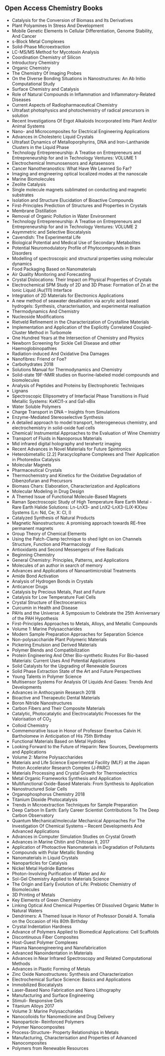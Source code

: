 <h2> Open Access Chemistry Books </h2>



<ul>

                             

 <li><a target="_blank" href="https://github.com/manjunath5496/Open-Access-Chemistry-Books/blob/master/chem(1).pdf" style="text-decoration:none;">Catalysis for the Conversion of Biomass and Its Derivatives</a></li>

 <li><a target="_blank" href="https://github.com/manjunath5496/Open-Access-Chemistry-Books/blob/master/chem(2).pdf" style="text-decoration:none;">Plant Polyamines In Stress
And Development</a></li>

<li><a target="_blank" href="https://github.com/manjunath5496/Open-Access-Chemistry-Books/blob/master/chem(3).pdf" style="text-decoration:none;">Mobile Genetic Elements In Cellular Differentiation, Genome Stability, And Cancer</a></li>
 <li><a target="_blank" href="https://github.com/manjunath5496/Open-Access-Chemistry-Books/blob/master/chem(4).pdf" style="text-decoration:none;">s-Block Metal
Complexes</a></li>                              
<li><a target="_blank" href="https://github.com/manjunath5496/Open-Access-Chemistry-Books/blob/master/chem(5).pdf" style="text-decoration:none;">Solid-Phase
Microextraction</a></li>
<li><a target="_blank" href="https://github.com/manjunath5496/Open-Access-Chemistry-Books/blob/master/chem(6).pdf" style="text-decoration:none;">LC-MS/MS Method
for Mycotoxin Analysis</a></li>
 <li><a target="_blank" href="https://github.com/manjunath5496/Open-Access-Chemistry-Books/blob/master/chem(7).pdf" style="text-decoration:none;">Coordination
Chemistry of Silicon</a></li>

 <li><a target="_blank" href="https://github.com/manjunath5496/Open-Access-Chemistry-Books/blob/master/chem(8).pdf" style="text-decoration:none;"> Introductory Chemistry</a></li>
   <li><a target="_blank" href="https://github.com/manjunath5496/Open-Access-Chemistry-Books/blob/master/chem(9).pdf" style="text-decoration:none;">Organic Chemistry</a></li>
  
   
 <li><a target="_blank" href="https://github.com/manjunath5496/Open-Access-Chemistry-Books/blob/master/chem(10).pdf" style="text-decoration:none;">The Chemistry Of Imaging Probes</a></li>                              
<li><a target="_blank" href="https://github.com/manjunath5496/Open-Access-Chemistry-Books/blob/master/chem(11).pdf" style="text-decoration:none;">On the Diverse Bonding Situations in Nanostructures: An Ab Initio Computational Study</a></li>
<li><a target="_blank" href="https://github.com/manjunath5496/Open-Access-Chemistry-Books/blob/master/chem(12).pdf" style="text-decoration:none;">Surface
Chemistry and Catalysis</a></li>
<li><a target="_blank" href="https://github.com/manjunath5496/Open-Access-Chemistry-Books/blob/master/chem(13).pdf" style="text-decoration:none;">Role of Natural
Compounds in Inflammation and Inflammatory-Related Diseases</a></li>

<li><a target="_blank" href="https://github.com/manjunath5496/Open-Access-Chemistry-Books/blob/master/chem(14).pdf" style="text-decoration:none;">Current Aspects of
Radiopharmaceutical Chemistry</a></li>
                              
<li><a target="_blank" href="https://github.com/manjunath5496/Open-Access-Chemistry-Books/blob/master/chem(15).pdf" style="text-decoration:none;">Ultrafast photophysics and photochemistry of radical precursors in solution</a></li>

<li><a target="_blank" href="https://github.com/manjunath5496/Open-Access-Chemistry-Books/blob/master/chem(16).pdf" style="text-decoration:none;">Recent Investigations
Of Ergot Alkaloids Incorporated Into Plant And/or Animal Systems</a></li>

  <li><a target="_blank" href="https://github.com/manjunath5496/Open-Access-Chemistry-Books/blob/master/chem(17).pdf" style="text-decoration:none;">Nano- and
Microcomposites for Electrical Engineering Applications</a></li>   
  
<li><a target="_blank" href="https://github.com/manjunath5496/Open-Access-Chemistry-Books/blob/master/chem(18).pdf" style="text-decoration:none;">Advances in
Cholesteric Liquid Crystals</a></li> 

  
<li><a target="_blank" href="https://github.com/manjunath5496/Open-Access-Chemistry-Books/blob/master/chem(19).pdf" style="text-decoration:none;">Ultrafast Dynamics of Metalloporphyrins, DNA and Iron-Lanthanide Clusters in the Liquid Phase</a></li> 

<li><a target="_blank" href="https://github.com/manjunath5496/Open-Access-Chemistry-Books/blob/master/chem(20).pdf" style="text-decoration:none;">Technology Entrepreneurship: 
A Treatise on Entrepreneurs and Entrepreneurship for and in Technology Ventures: VOLUME 1 </a></li>

<li><a target="_blank" href="https://github.com/manjunath5496/Open-Access-Chemistry-Books/blob/master/chem(21).pdf" style="text-decoration:none;">Electrochemical
Immunosensors and Aptasensors</a></li>
<li><a target="_blank" href="https://github.com/manjunath5496/Open-Access-Chemistry-Books/blob/master/chem(22).pdf" style="text-decoration:none;">Cancer Nanotheranostics:
What Have We Learned So Far?</a></li> 
 <li><a target="_blank" href="https://github.com/manjunath5496/Open-Access-Chemistry-Books/blob/master/chem(23).pdf" style="text-decoration:none;">Imaging and engineering optical localized modes at the nanoscale</a></li> 
 

   <li><a target="_blank" href="https://github.com/manjunath5496/Open-Access-Chemistry-Books/blob/master/chem(24).pdf" style="text-decoration:none;">Marine Biomolecules</a></li>
 
   <li><a target="_blank" href="https://github.com/manjunath5496/Open-Access-Chemistry-Books/blob/master/chem(25).pdf" style="text-decoration:none;">Zeolite Catalysis</a></li>                              
 <li><a target="_blank" href="https://github.com/manjunath5496/Open-Access-Chemistry-Books/blob/master/chem(26).pdf" style="text-decoration:none;">Single molecule magnets sublimated on conducting and magnetic substrates</a></li>
 <li><a target="_blank" href="https://github.com/manjunath5496/Open-Access-Chemistry-Books/blob/master/chem(27).pdf" style="text-decoration:none;">Isolation and Structure Elucidation of Bioactive Compounds</a></li>
   
 
   <li><a target="_blank" href="https://github.com/manjunath5496/Open-Access-Chemistry-Books/blob/master/chem(28).pdf" style="text-decoration:none;">First-Principles
Prediction of Structures and Properties in Crystals</a></li>
 
   <li><a target="_blank" href="https://github.com/manjunath5496/Open-Access-Chemistry-Books/blob/master/chem(29).pdf" style="text-decoration:none;">Membrane
Distillation </a></li>                              

  <li><a target="_blank" href="https://github.com/manjunath5496/Open-Access-Chemistry-Books/blob/master/chem(30).pdf" style="text-decoration:none;">Removal of Organic
Pollution in Water Environment</a></li>
 
   <li><a target="_blank" href="https://github.com/manjunath5496/Open-Access-Chemistry-Books/blob/master/chem(31).pdf" style="text-decoration:none;">Technology Entrepreneurship: A Treatise on Entrepreneurs and Entrepreneurship for and in Technology Ventures: VOLUME 2</a></li> 
    <li><a target="_blank" href="https://github.com/manjunath5496/Open-Access-Chemistry-Books/blob/master/chem(32).pdf" style="text-decoration:none;">Asymmetric
and Selective Biocatalysis</a></li> 

   <li><a target="_blank" href="https://github.com/manjunath5496/Open-Access-Chemistry-Books/blob/master/chem(33).pdf" style="text-decoration:none;">Cavendish: The Experimental Life</a></li>                              

  <li><a target="_blank" href="https://github.com/manjunath5496/Open-Access-Chemistry-Books/blob/master/chem(34).pdf" style="text-decoration:none;">Biological Potential
and Medical Use of Secondary Metabolites</a></li> 
 
  <li><a target="_blank" href="https://github.com/manjunath5496/Open-Access-Chemistry-Books/blob/master/chem(35).pdf" style="text-decoration:none;">Potential
Neuromodulatory Profile of Phytocompounds in Brain Disorders</a></li> 

  <li><a target="_blank" href="https://github.com/manjunath5496/Open-Access-Chemistry-Books/blob/master/chem(36).pdf" style="text-decoration:none;">Modelling of spectroscopic and structural properties using molecular dynamics</a></li> 
 
<li><a target="_blank" href="https://github.com/manjunath5496/Open-Access-Chemistry-Books/blob/master/chem(37).pdf" style="text-decoration:none;">Food Packaging
Based on Nanomaterials</a></li>
 <li><a target="_blank" href="https://github.com/manjunath5496/Open-Access-Chemistry-Books/blob/master/chem(38).pdf" style="text-decoration:none;">Air Quality
Monitoring and Forecasting</a></li>
<li><a target="_blank" href="https://github.com/manjunath5496/Open-Access-Chemistry-Books/blob/master/chem(39).pdf" style="text-decoration:none;">Crystal
Dislocations: Their Impact on Physical Properties of Crystals</a></li>
 <li><a target="_blank" href="https://github.com/manjunath5496/Open-Access-Chemistry-Books/blob/master/chem(40).pdf" style="text-decoration:none;">Electrochemical SPM Study of 2D and 3D Phase: Formation of Zn at the Ionic Liquid /Au(111) Interface</a></li>                              
<li><a target="_blank" href="https://github.com/manjunath5496/Open-Access-Chemistry-Books/blob/master/chem(41).pdf" style="text-decoration:none;">Integration of
2D Materials for Electronics Applications</a></li>
<li><a target="_blank" href="https://github.com/manjunath5496/Open-Access-Chemistry-Books/blob/master/chem(42).pdf" style="text-decoration:none;">A new method of seawater desalination via acrylic acid based hydrogels: Synthesis, characterisation, and experimental realisation</a></li>
 
  <li><a target="_blank" href="https://github.com/manjunath5496/Open-Access-Chemistry-Books/blob/master/chem(43).pdf" style="text-decoration:none;">Thermodynamics
And Chemistry</a></li>
 <li><a target="_blank" href="https://github.com/manjunath5496/Open-Access-Chemistry-Books/blob/master/chem(44).pdf" style="text-decoration:none;">Nucleoside
Modifications</a></li>
   <li><a target="_blank" href="https://github.com/manjunath5496/Open-Access-Chemistry-Books/blob/master/chem(45).pdf" style="text-decoration:none;">Rietveld
Refinement in the Characterization of Crystalline Materials</a></li>  
   
<li><a target="_blank" href="https://github.com/manjunath5496/Open-Access-Chemistry-Books/blob/master/chem(46).pdf" style="text-decoration:none;">Implementation and Application of the Explicitly Correlated Coupled-Cluster Method in Turbomole</a></li> 
                             
<li><a target="_blank" href="https://github.com/manjunath5496/Open-Access-Chemistry-Books/blob/master/chem(47).pdf" style="text-decoration:none;">One Hundred Years at the Intersection of Chemistry and Physics</a></li>
<li><a target="_blank" href="https://github.com/manjunath5496/Open-Access-Chemistry-Books/blob/master/chem(48).pdf" style="text-decoration:none;">Newborn Screening
for Sickle Cell Disease and other Haemoglobinopathies</a></li>

<li><a target="_blank" href="https://github.com/manjunath5496/Open-Access-Chemistry-Books/blob/master/chem(49).pdf" style="text-decoration:none;">Radiation-induced
And Oxidative Dna Damages</a></li>
                              
<li><a target="_blank" href="https://github.com/manjunath5496/Open-Access-Chemistry-Books/blob/master/chem(50).pdf" style="text-decoration:none;">Nanofibres:
Friend or Foe?</a></li>
<li><a target="_blank" href="https://github.com/manjunath5496/Open-Access-Chemistry-Books/blob/master/chem(51).pdf" style="text-decoration:none;">Carbohydrates
2018</a></li>
<li><a target="_blank" href="https://github.com/manjunath5496/Open-Access-Chemistry-Books/blob/master/chem(52).pdf" style="text-decoration:none;">Solutions Manual for
Thermodynamics and Chemistry</a></li>

<li><a target="_blank" href="https://github.com/manjunath5496/Open-Access-Chemistry-Books/blob/master/chem(53).pdf" style="text-decoration:none;">Solid-state 19F-NMR studies on fluorine-labeled model compounds and biomolecules</a></li>
 
<li><a target="_blank" href="https://github.com/manjunath5496/Open-Access-Chemistry-Books/blob/master/chem(54).pdf" style="text-decoration:none;">Analysis of
Peptides and Proteins by Electrophoretic Techniques </a></li>

<li><a target="_blank" href="https://github.com/manjunath5496/Open-Access-Chemistry-Books/blob/master/chem(55).pdf" style="text-decoration:none;">Lignans</a></li>
 
  <li><a target="_blank" href="https://github.com/manjunath5496/Open-Access-Chemistry-Books/blob/master/chem(56).pdf" style="text-decoration:none;">Spectroscopic Ellipsometry of Interfacial Phase Transitions in Fluid Metallic Systems: KxKCl1-x and Ga1-xBix </a></li>                              

  <li><a target="_blank" href="https://github.com/manjunath5496/Open-Access-Chemistry-Books/blob/master/chem(57).pdf" style="text-decoration:none;">Water Soluble
Polymers</a></li>
 
   <li><a target="_blank" href="https://github.com/manjunath5496/Open-Access-Chemistry-Books/blob/master/chem(58).pdf" style="text-decoration:none;">Charge Transport in DNA – Insights from Simulations</a></li>
    <li><a target="_blank" href="https://github.com/manjunath5496/Open-Access-Chemistry-Books/blob/master/chem(59).pdf" style="text-decoration:none;">Enzyme-Mediated
Stereoselective Synthesis</a></li>
 
  <li><a target="_blank" href="https://github.com/manjunath5496/Open-Access-Chemistry-Books/blob/master/chem(60).pdf" style="text-decoration:none;">A detailed approach to model transport, heterogeneous chemistry, and electrochemistry in solid-oxide fuel cells </a></li>
 
   <li><a target="_blank" href="https://github.com/manjunath5496/Open-Access-Chemistry-Books/blob/master/chem(61).pdf" style="text-decoration:none;"> Chemical/
Instrumental Approaches to the Evaluation of Wine Chemistry</a></li>
 
   <li><a target="_blank" href="https://github.com/manjunath5496/Open-Access-Chemistry-Books/blob/master/chem(62).pdf" style="text-decoration:none;">Transport
of Fluids in Nanoporous Materials</a></li>
 
   <li><a target="_blank" href="https://github.com/manjunath5496/Open-Access-Chemistry-Books/blob/master/chem(63).pdf" style="text-decoration:none;">Mid infrared digital holography and terahertz imaging</a></li>                              

  <li><a target="_blank" href="https://github.com/manjunath5496/Open-Access-Chemistry-Books/blob/master/chem(64).pdf" style="text-decoration:none;">Recent Advances
in Novel Materials for Future Spintronics</a></li>
 
   <li><a target="_blank" href="https://github.com/manjunath5496/Open-Access-Chemistry-Books/blob/master/chem(65).pdf" style="text-decoration:none;">Heterobimetallic [2.2] Paracyclophane Complexes and Their Application in Photoredox Catalysis </a></li> 

   <li><a target="_blank" href="https://github.com/manjunath5496/Open-Access-Chemistry-Books/blob/master/chem(66).pdf" style="text-decoration:none;">Molecular Magnets</a></li> 
 
   <li><a target="_blank" href="https://github.com/manjunath5496/Open-Access-Chemistry-Books/blob/master/chem(67).pdf" style="text-decoration:none;">Pharmaceutical
Crystals</a></li>                              

  <li><a target="_blank" href="https://github.com/manjunath5496/Open-Access-Chemistry-Books/blob/master/chem(68).pdf" style="text-decoration:none;">Thermochemistry and Kinetics for the Oxidative Degradation of Dibenzofuran and Precursors</a></li> 
 
  
   <li><a target="_blank" href="https://github.com/manjunath5496/Open-Access-Chemistry-Books/blob/master/chem(69).pdf" style="text-decoration:none;">Biomass Chars:
Elaboration, Characterization and Applications</a></li>                              

  <li><a target="_blank" href="https://github.com/manjunath5496/Open-Access-Chemistry-Books/blob/master/chem(70).pdf" style="text-decoration:none;">Molecular
Modeling in Drug Design</a></li> 
  
 
 <li><a target="_blank" href="https://github.com/manjunath5496/Open-Access-Chemistry-Books/blob/master/chem(71).pdf" style="text-decoration:none;">A Themed Issue
of Functional Molecule-Based Magnets</a></li>
 
 <li><a target="_blank" href="https://github.com/manjunath5496/Open-Access-Chemistry-Books/blob/master/chem(72).pdf" style="text-decoration:none;">Raman Spectroscopic Study of High Temperature Rare Earth Metal - Rare Earth Halide Solutions: Ln-LnX3- and LnX2-LnX3-(LiX-KX)eu Systems (Ln: Nd, Ce; X: Cl, I)</a></li> 
 
 
 <li><a target="_blank" href="https://github.com/manjunath5496/Open-Access-Chemistry-Books/blob/master/chem(73).pdf" style="text-decoration:none;">Catalyzed
Synthesis of Natural Products</a></li>
  <li><a target="_blank" href="https://github.com/manjunath5496/Open-Access-Chemistry-Books/blob/master/chem(74).pdf" style="text-decoration:none;">Magnetic Nanostructures:
A promising approach towards RE-free permanent magnets</a></li>
    <li><a target="_blank" href="https://github.com/manjunath5496/Open-Access-Chemistry-Books/blob/master/chem(75).pdf" style="text-decoration:none;">Group Theory of Chemical Elements</a></li>                        
<li><a target="_blank" href="https://github.com/manjunath5496/Open-Access-Chemistry-Books/blob/master/chem(76).pdf" style="text-decoration:none;">Using the Patch-Clamp technique to shed light on ion Channels Structure, Function and Pharmacology</a></li>

 <li><a target="_blank" href="https://github.com/manjunath5496/Open-Access-Chemistry-Books/blob/master/chem(77).pdf" style="text-decoration:none;">Antioxidants
and Second Messengers of Free Radicals</a></li> 
 
 
 <li><a target="_blank" href="https://github.com/manjunath5496/Open-Access-Chemistry-Books/blob/master/chem(78).pdf" style="text-decoration:none;">Beginning Chemistry</a></li>
  <li><a target="_blank" href="https://github.com/manjunath5496/Open-Access-Chemistry-Books/blob/master/chem(79).pdf" style="text-decoration:none;">General Chemistry: Principles, Patterns, and Applications</a></li>


 <li><a target="_blank" href="https://github.com/manjunath5496/Open-Access-Chemistry-Books/blob/master/chem(80).pdf" style="text-decoration:none;">Molecules of an author
in search of memory</a></li> 
 
 
 <li><a target="_blank" href="https://github.com/manjunath5496/Open-Access-Chemistry-Books/blob/master/chem(81).pdf" style="text-decoration:none;">Advances
and Applications of Nanoantimicrobial Treatments</a></li>
  <li><a target="_blank" href="https://github.com/manjunath5496/Open-Access-Chemistry-Books/blob/master/chem(82).pdf" style="text-decoration:none;">Amide Bond
Activation</a></li>

 <li><a target="_blank" href="https://github.com/manjunath5496/Open-Access-Chemistry-Books/blob/master/chem(83).pdf" style="text-decoration:none;">Analysis of
Hydrogen Bonds in Crystals</a></li>
  <li><a target="_blank" href="https://github.com/manjunath5496/Open-Access-Chemistry-Books/blob/master/chem(84).pdf" style="text-decoration:none;">Anticancer Drugs</a></li>

 <li><a target="_blank" href="https://github.com/manjunath5496/Open-Access-Chemistry-Books/blob/master/chem(85).pdf" style="text-decoration:none;">Catalysis by
Precious Metals, Past and Future</a></li>
  <li><a target="_blank" href="https://github.com/manjunath5496/Open-Access-Chemistry-Books/blob/master/chem(86).pdf" style="text-decoration:none;">Catalysis for
Low Temperature Fuel Cells</a></li>

 <li><a target="_blank" href="https://github.com/manjunath5496/Open-Access-Chemistry-Books/blob/master/chem(87).pdf" style="text-decoration:none;">Crystal
Structure of Electroceramics</a></li>
  <li><a target="_blank" href="https://github.com/manjunath5496/Open-Access-Chemistry-Books/blob/master/chem(88).pdf" style="text-decoration:none;">Curcumin in
Health and Disease</a></li>
  <li><a target="_blank" href="https://github.com/manjunath5496/Open-Access-Chemistry-Books/blob/master/chem(89).pdf" style="text-decoration:none;">PAHs and the Universe: A Symposium to Celebrate the 25th Anniversary of the PAH Hypothesis</a></li>
  
  
  <li><a target="_blank" href="https://github.com/manjunath5496/Open-Access-Chemistry-Books/blob/master/chem(90).pdf" style="text-decoration:none;"> First-Principles
Approaches to Metals, Alloys, and Metallic Compounds</a></li>
  <li><a target="_blank" href="https://github.com/manjunath5496/Open-Access-Chemistry-Books/blob/master/chem(91).pdf" style="text-decoration:none;">Volume 1: 
Marine Polysaccharides</a></li>

 <li><a target="_blank" href="https://github.com/manjunath5496/Open-Access-Chemistry-Books/blob/master/chem(92).pdf" style="text-decoration:none;">Modern Sample
Preparation Approaches for Separation Science</a></li>
  <li><a target="_blank" href="https://github.com/manjunath5496/Open-Access-Chemistry-Books/blob/master/chem(93).pdf" style="text-decoration:none;">Non-polysaccharide Plant
Polymeric Materials</a></li>
  <li><a target="_blank" href="https://github.com/manjunath5496/Open-Access-Chemistry-Books/blob/master/chem(94).pdf" style="text-decoration:none;">Pickering
Emulsion and Derived Materials</a></li> 
  
   <li><a target="_blank" href="https://github.com/manjunath5496/Open-Access-Chemistry-Books/blob/master/chem(95).pdf" style="text-decoration:none;">Polymer
Blends and Compatibilization</a></li>  
  
<li><a target="_blank" href="https://github.com/manjunath5496/Open-Access-Chemistry-Books/blob/master/chem(96).pdf" style="text-decoration:none;">Protein Engineering And
Other Bio-synthetic Routes For Bio-based Materials: Current Uses And Potential Applications</a></li> 
  
  
<li><a target="_blank" href="https://github.com/manjunath5496/Open-Access-Chemistry-Books/blob/master/chem(97).pdf" style="text-decoration:none;">Solid Catalysts
for the Upgrading of Renewable Sources</a></li>


 <li><a target="_blank" href="https://github.com/manjunath5496/Open-Access-Chemistry-Books/blob/master/chem(98).pdf" style="text-decoration:none;">Solid Phase Extraction
State of the Art and Future Perspectives</a></li> 
  
   <li><a target="_blank" href="https://github.com/manjunath5496/Open-Access-Chemistry-Books/blob/master/chem(99).pdf" style="text-decoration:none;">Young Talents in
Polymer Science</a></li>  
  
<li><a target="_blank" href="https://github.com/manjunath5496/Open-Access-Chemistry-Books/blob/master/chem(100).pdf" style="text-decoration:none;">Multisensor Systems
For Analysis Of Liquids And Gases: Trends And Developments</a></li>  
  
 <li><a target="_blank" href="https://github.com/manjunath5496/Open-Access-Chemistry-Books/blob/master/chem(101).pdf" style="text-decoration:none;">Advances in
Anthocyanin Research 2018</a></li> 
  
   <li><a target="_blank" href="https://github.com/manjunath5496/Open-Access-Chemistry-Books/blob/master/chem(102).pdf" style="text-decoration:none;">Bioactive and
Therapeutic Dental Materials</a></li> 
  
   
 <li><a target="_blank" href="https://github.com/manjunath5496/Open-Access-Chemistry-Books/blob/master/chem(103).pdf" style="text-decoration:none;">Boron Nitride
Nanostructures</a></li> 
  
   <li><a target="_blank" href="https://github.com/manjunath5496/Open-Access-Chemistry-Books/blob/master/chem(104).pdf" style="text-decoration:none;">Carbon Fibers and
Their Composite Materials</a></li>  
   
 <li><a target="_blank" href="https://github.com/manjunath5496/Open-Access-Chemistry-Books/blob/master/chem(105).pdf" style="text-decoration:none;">Catalytic,
  Photocatalytic and Electrocatalytic Processes for the Valorisation of CO<sub>2</sub></a></li> 
 
<li><a target="_blank" href="https://github.com/manjunath5496/Open-Access-Chemistry-Books/blob/master/chem(106).pdf" style="text-decoration:none;">Colloid Chemistry</a></li> 
  
   <li><a target="_blank" href="https://github.com/manjunath5496/Open-Access-Chemistry-Books/blob/master/chem(107).pdf" style="text-decoration:none;">Commemorative
Issue in Honor of Professor Emeritus Calvin H. Bartholomew in Anticipation of His 75th Birthday</a></li> 
  
   
 <li><a target="_blank" href="https://github.com/manjunath5496/Open-Access-Chemistry-Books/blob/master/chem(108).pdf" style="text-decoration:none;">Functional
Materials Based on Metal Hydrides</a></li> 
  
   <li><a target="_blank" href="https://github.com/manjunath5496/Open-Access-Chemistry-Books/blob/master/chem(109).pdf" style="text-decoration:none;">Looking Forward
to the Future of Heparin: New Sources, Developments and Applications</a></li>  
   
 <li><a target="_blank" href="https://github.com/manjunath5496/Open-Access-Chemistry-Books/blob/master/chem(110).pdf" style="text-decoration:none;">Volume 2: 
Marine Polysaccharides</a></li>  
   
<li><a target="_blank" href="https://github.com/manjunath5496/Open-Access-Chemistry-Books/blob/master/chem(111).pdf" style="text-decoration:none;">Materials and
Life Science Experimental Facility (MLF) at the Japan Proton Accelerator Research Complex (J‑PARC)</a></li> 
  
   
 <li><a target="_blank" href="https://github.com/manjunath5496/Open-Access-Chemistry-Books/blob/master/chem(112).pdf" style="text-decoration:none;">Materials
Processing and Crystal Growth for Thermoelectrics</a></li> 
  
   <li><a target="_blank" href="https://github.com/manjunath5496/Open-Access-Chemistry-Books/blob/master/chem(113).pdf" style="text-decoration:none;">Metal Organic
Frameworks Synthesis and Application</a></li>  
   
<li><a target="_blank" href="https://github.com/manjunath5496/Open-Access-Chemistry-Books/blob/master/chem(114).pdf" style="text-decoration:none;">Multifunctional
Oxide-Based Materials: From Synthesis to Application</a></li>
 <li><a target="_blank" href="https://github.com/manjunath5496/Open-Access-Chemistry-Books/blob/master/chem(115).pdf" style="text-decoration:none;">Nanostructured
Solar Cells</a></li>  
   
 <li><a target="_blank" href="https://github.com/manjunath5496/Open-Access-Chemistry-Books/blob/master/chem(116).pdf" style="text-decoration:none;">Organophosphorus
Chemistry 2018</a></li>   
   
   <li><a target="_blank" href="https://github.com/manjunath5496/Open-Access-Chemistry-Books/blob/master/chem(117).pdf" style="text-decoration:none;">Titanium Dioxide
Photocatalysis</a></li>  
   
 <li><a target="_blank" href="https://github.com/manjunath5496/Open-Access-Chemistry-Books/blob/master/chem(118).pdf" style="text-decoration:none;">Trends in
Microextraction Techniques for Sample Preparation</a></li>  
   
  <li><a target="_blank" href="https://github.com/manjunath5496/Open-Access-Chemistry-Books/blob/master/chem(119).pdf" style="text-decoration:none;">Deep Carbon In Earth:
Early Career Scientist Contributions To The Deep Carbon Observatory</a></li> 
  
   <li><a target="_blank" href="https://github.com/manjunath5496/Open-Access-Chemistry-Books/blob/master/chem(120).pdf" style="text-decoration:none;">Quantum Mechanical/molecular Mechanical Approaches For The Investigation Of Chemical Systems – Recent Developments And Advanced Applications</a></li>  
   
 <li><a target="_blank" href="https://github.com/manjunath5496/Open-Access-Chemistry-Books/blob/master/chem(121).pdf" style="text-decoration:none;">Advances
in Computer Simulation Studies on Crystal Growth</a></li>   
   
   <li><a target="_blank" href="https://github.com/manjunath5496/Open-Access-Chemistry-Books/blob/master/chem(122).pdf" style="text-decoration:none;">Advances in
Marine Chitin and Chitosan II, 2017</a></li>  
     
<li><a target="_blank" href="https://github.com/manjunath5496/Open-Access-Chemistry-Books/blob/master/chem(123).pdf" style="text-decoration:none;">Application of
Photoactive Nanomaterials in Degradation of Pollutants</a></li>  
   
 <li><a target="_blank" href="https://github.com/manjunath5496/Open-Access-Chemistry-Books/blob/master/chem(124).pdf" style="text-decoration:none;">Compounds
with Polar Metallic Bonding</a></li>   
   
   <li><a target="_blank" href="https://github.com/manjunath5496/Open-Access-Chemistry-Books/blob/master/chem(125).pdf" style="text-decoration:none;">Nanomaterials in
Liquid Crystals</a></li>   
   
   <li><a target="_blank" href="https://github.com/manjunath5496/Open-Access-Chemistry-Books/blob/master/chem(126).pdf" style="text-decoration:none;">
Nanoparticles for Catalysis</a></li> 
   
<li><a target="_blank" href="https://github.com/manjunath5496/Open-Access-Chemistry-Books/blob/master/chem(127).pdf" style="text-decoration:none;">Nickel Metal
Hydride Batteries</a></li>  
   
 <li><a target="_blank" href="https://github.com/manjunath5496/Open-Access-Chemistry-Books/blob/master/chem(128).pdf" style="text-decoration:none;">Photon-Involving
Purification of Water and Air </a></li>   
   
   <li><a target="_blank" href="https://github.com/manjunath5496/Open-Access-Chemistry-Books/blob/master/chem(129).pdf" style="text-decoration:none;">Sol-Gel Chemistry
Applied to Materials Science</a></li>   
   
   <li><a target="_blank" href="https://github.com/manjunath5496/Open-Access-Chemistry-Books/blob/master/chem(130).pdf" style="text-decoration:none;">The Origin and
Early Evolution of Life: Prebiotic Chemistry of Biomolecules </a></li>    
   
<li><a target="_blank" href="https://github.com/manjunath5496/Open-Access-Chemistry-Books/blob/master/chem(131).pdf" style="text-decoration:none;">3D Printing
of Metals</a></li>   
   
   <li><a target="_blank" href="https://github.com/manjunath5496/Open-Access-Chemistry-Books/blob/master/chem(132).pdf" style="text-decoration:none;">Key Elements of Green Chemistry</a></li>   
   
 <li><a target="_blank" href="https://github.com/manjunath5496/Open-Access-Chemistry-Books/blob/master/chem(133).pdf" style="text-decoration:none;">Linking Optical And
Chemical Properties Of Dissolved Organic Matter In Natural Waters</a></li>     
   
 
 <li><a target="_blank" href="https://github.com/manjunath5496/Open-Access-Chemistry-Books/blob/master/chem(134).pdf" style="text-decoration:none;">Dendrimers: A Themed Issue in Honor of Professor Donald A. Tomalia on the Occasion of His 80th Birthday</a></li>

 <li><a target="_blank" href="https://github.com/manjunath5496/Open-Access-Chemistry-Books/blob/master/chem(135).pdf" style="text-decoration:none;">Crystal
Indentation Hardness</a></li>

<li><a target="_blank" href="https://github.com/manjunath5496/Open-Access-Chemistry-Books/blob/master/chem(136).pdf" style="text-decoration:none;">Advance of
Polymers Applied to Biomedical Applications: Cell Scaffolds</a></li>
 <li><a target="_blank" href="https://github.com/manjunath5496/Open-Access-Chemistry-Books/blob/master/chem(137).pdf" style="text-decoration:none;">Discontinuous
Fiber Composites</a></li>                              
<li><a target="_blank" href="https://github.com/manjunath5496/Open-Access-Chemistry-Books/blob/master/chem(138).pdf" style="text-decoration:none;">Host-Guest
Polymer Complexes</a></li>
<li><a target="_blank" href="https://github.com/manjunath5496/Open-Access-Chemistry-Books/blob/master/chem(139).pdf" style="text-decoration:none;">Plasma
Nanoengineering and Nanofabrication</a></li>
 <li><a target="_blank" href="https://github.com/manjunath5496/Open-Access-Chemistry-Books/blob/master/chem(140).pdf" style="text-decoration:none;">Advanced
Nanoindentation in Materials</a></li>

 <li><a target="_blank" href="https://github.com/manjunath5496/Open-Access-Chemistry-Books/blob/master/chem(141).pdf" style="text-decoration:none;"> Advances in Near Infrared
Spectroscopy and Related Computational Methods</a></li>
   <li><a target="_blank" href="https://github.com/manjunath5496/Open-Access-Chemistry-Books/blob/master/chem(142).pdf" style="text-decoration:none;">Advances in
Plastic Forming of Metals</a></li>                             
 <li><a target="_blank" href="https://github.com/manjunath5496/Open-Access-Chemistry-Books/blob/master/chem(143).pdf" style="text-decoration:none;">Zinc Oxide
Nanostructures: Synthesis and Characterization</a></li>                              
<li><a target="_blank" href="https://github.com/manjunath5496/Open-Access-Chemistry-Books/blob/master/chem(144).pdf" style="text-decoration:none;">Electrochemical
Surface Science: Basics and Applications</a></li>
<li><a target="_blank" href="https://github.com/manjunath5496/Open-Access-Chemistry-Books/blob/master/chem(145).pdf" style="text-decoration:none;">Immobilized
Biocatalysts</a></li>
<li><a target="_blank" href="https://github.com/manjunath5496/Open-Access-Chemistry-Books/blob/master/chem(146).pdf" style="text-decoration:none;">Laser-Based Nano
Fabrication and Nano Lithography</a></li>
                              
<li><a target="_blank" href="https://github.com/manjunath5496/Open-Access-Chemistry-Books/blob/master/chem(147).pdf" style="text-decoration:none;">Manufacturing
and Surface Engineering</a></li>

<li><a target="_blank" href="https://github.com/manjunath5496/Open-Access-Chemistry-Books/blob/master/chem(148).pdf" style="text-decoration:none;">Stimuli-
Responsive Gels</a></li>

  <li><a target="_blank" href="https://github.com/manjunath5496/Open-Access-Chemistry-Books/blob/master/chem(149).pdf" style="text-decoration:none;">Titanium Alloys
2017</a></li>   
  
<li><a target="_blank" href="https://github.com/manjunath5496/Open-Access-Chemistry-Books/blob/master/chem(150).pdf" style="text-decoration:none;">Volume 3:
Marine Polysaccharides</a></li> 

<li><a target="_blank" href="https://github.com/manjunath5496/Open-Access-Chemistry-Books/blob/master/chem(151).pdf" style="text-decoration:none;">Nanocolloids for
Nanomedicine and Drug Delivery</a></li>

<li><a target="_blank" href="https://github.com/manjunath5496/Open-Access-Chemistry-Books/blob/master/chem(152).pdf" style="text-decoration:none;">Nanoparticle-
Reinforced Polymers </a></li>
<li><a target="_blank" href="https://github.com/manjunath5496/Open-Access-Chemistry-Books/blob/master/chem(153).pdf" style="text-decoration:none;">Polymer
Nanocomposites</a></li> 
 <li><a target="_blank" href="https://github.com/manjunath5496/Open-Access-Chemistry-Books/blob/master/chem(154).pdf" style="text-decoration:none;">Process-Structure-
Property Relationships in Metals</a></li> 
 

   <li><a target="_blank" href="https://github.com/manjunath5496/Open-Access-Chemistry-Books/blob/master/chem(155).pdf" style="text-decoration:none;">Manufacturing,
Characterisation and Properties of Advanced Nanocomposites</a></li>
 
   <li><a target="_blank" href="https://github.com/manjunath5496/Open-Access-Chemistry-Books/blob/master/chem(156).pdf" style="text-decoration:none;">Polymers
from Renewable Resources</a></li>                              
 </ul>
